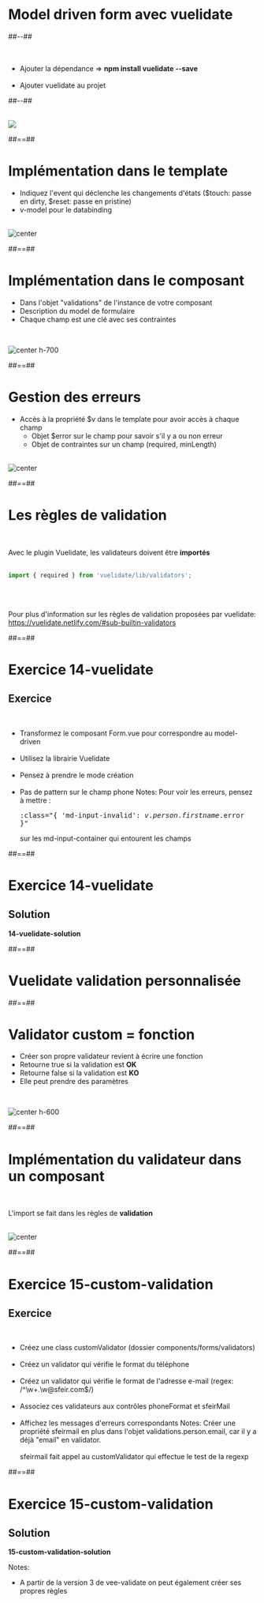<!-- .slide: class="two-column-layout" -->
# Model driven form avec vuelidate
##--##
<br><br><br>

- Ajouter la dépendance => <b>npm install vuelidate --save</b><br><br>
- Ajouter vuelidate au projet

##--##
<br><br>

![](assets/images/school/forms/vuelidate_config.png)
<!-- .element: class="align-image" -->

##==##

<!-- .slide -->
# Implémentation dans le template

- Indiquez l'event qui déclenche les changements d'états ($touch: passe en dirty, $reset: passe en pristine)
- v-model pour le databinding
<br><br>

![center](assets/images/school/forms/vuelidate_template.png)

##==##

<!-- .slide" -->
# Implémentation dans le composant


- Dans l'objet "validations" de l'instance de votre composant
- Description du model de formulaire
- Chaque champ est une clé avec ses contraintes
<br>

![center h-700](assets/images/school/forms/vuelidate_component.png)

##==##

<!-- .slide -->
# Gestion des erreurs


- Accès à la propriété $v dans le template pour avoir accès à chaque champ
    - Objet $error sur le champ pour savoir s'il y a ou non erreur
    - Objet de contraintes sur un champ (required, minLength)
<br><br>

![center](assets/images/school/forms/vuelidate_error_display.png)

##==##

<!-- .slide: class="with-code inconsolata" -->
# Les règles de validation
<br>

Avec le plugin Vuelidate, les validateurs doivent être __importés__ <br><br>

```javascript
import { required } from 'vuelidate/lib/validators';
```
<!-- .element: class="big-code" -->

<br><br>

Pour plus d'information sur les règles de validation proposées par vuelidate: https://vuelidate.netlify.com/#sub-builtin-validators

##==##

<!-- .slide: class="exercice" -->
# Exercice 14-vuelidate
## Exercice
<br>

- Transformez le composant Form.vue pour correspondre au model-driven<br><br>
- Utilisez la librairie Vuelidate<br><br>
- Pensez à prendre le mode création<br><br>
- Pas de pattern sur le champ phone
Notes: 
Pour voir les erreurs, pensez à mettre : <pre>:class="{ 'md-input-invalid': $v.person.firstname.$error }"</pre> sur les md-input-container qui entourent les champs

##==##

<!-- .slide: class="exercice" -->
# Exercice 14-vuelidate
## Solution
**14-vuelidate-solution**
<!-- .element: class="full-center" -->

##==##

<!-- .slide: class="transition-bg-grey-1" -->
# Vuelidate validation personnalisée

##==##

<!-- .slide -->
# Validator custom = fonction
- Créer son propre validateur revient à écrire une fonction
- Retourne true si la validation est __OK__
- Retourne false si la validation est __KO__
- Elle peut prendre des paramètres
<br>

![center h-600](assets/images/school/forms/vuelidate_custom_function.png)


##==##

<!-- .slide: class="sfeir-basic-slide" -->
# Implémentation du validateur dans un composant
<br>
 
L'import se fait dans les règles de __validation__
<br><br>

![center](assets/images/school/forms/vuelidate_custom_function_implementation.png)

##==##

<!-- .slide: class="exercice" -->
# Exercice 15-custom-validation
## Exercice
<br>

- Créez une class customValidator (dossier components/forms/validators)<br><br>
- Créez un validator qui vérifie le format du téléphone<br><br>
- Créez un validator qui vérifie le format de l'adresse e-mail (regex: /^\w+\.\w@sfeir\.com$/)<br><br>
- Associez ces validateurs aux contrôles phoneFormat et sfeirMail<br><br>
- Affichez les messages d'erreurs correspondants
Notes:
Créer une propriété sfeirmail en plus dans l'objet validations.person.email, car il y a déjà "email" en validator.<br/><br/>
sfeirmail fait appel au customValidator qui effectue le test de la regexp

##==##

<!-- .slide: class="exercice" -->
# Exercice 15-custom-validation
## Solution
**15-custom-validation-solution**
<!-- .element: class="full-center" -->
Notes:
 - A partir de la version 3 de vee-validate on peut également créer ses propres règles
